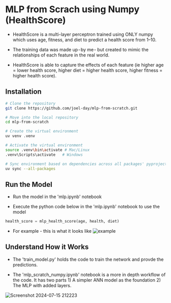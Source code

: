 # MLP from Scrach using Numpy (HealthScore)

- HealthScore is a multi-layer perceptron trained using ONLY numpy which uses age, fitness, and diet to predict a health score from 1–10. 

- The training data was made up - by me - but created to mimic the relationships of each feature in the real world. 

- HealthScore is able to capture the effects of each feature (ie higher age = lower health score, higher diet = higher health score, higher fitness = higher health score).


## Installation

```bash
# Clone the repository
git clone https://github.com/joel-day/mlp-from-scratch.git

# Move into the local repository
cd mlp-from-scratch

# Create the virtual environment
uv venv .venv

# Activate the virtual environment
source .venv\bin\activate # Mac/Linux
.venv\Scripts\activate   # Windows

# Sync environment based on dependencies across all packages' pyproject.toml files
uv sync --all-packages
```

## Run the Model

- Run the model in the 'mlp.ipynb' notebook

- Execute the python code below in the 'mlp.ipynb' notebook to use the model

```python
health_score = mlp_health_score(age, health, diet)
```

- For example - this is what it looks like
![example](https://github.com/user-attachments/assets/94f60135-32a6-49d9-8cab-1452673807c2)

## Understand How it Works

- The 'train_model.py' holds the code to train the network and provde the predictions.

- The 'mlp_scratch_numpy.ipynb' notebook is a more in depth workflow of the code. It has two parts 1) A simpler ANN model as the foundation 2) The MLP with added layers.

![Screenshot 2024-07-15 212223](https://github.com/user-attachments/assets/3d7f58e5-8669-4afe-9ea4-a5ff313d73b9)
